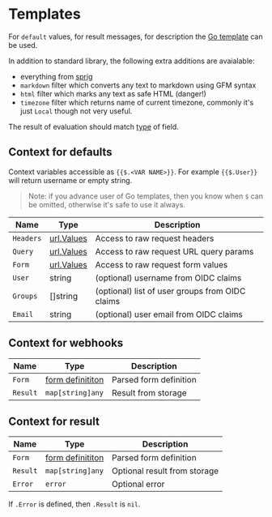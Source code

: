 # Templates
<!--  {% raw %} --> 

For `default` values, for result messages, for description
the [Go template](https://pkg.go.dev/text/template#hdr-Actions) can be used.

In addition to standard library, the following extra additions are avaialable:

- everything from [sprig](http://masterminds.github.io/sprig/)
- `markdown` filter which converts any text to markdown using GFM syntax
- `html` filter which marks any text as safe HTML (danger!)
- `timezone` filter which returns name of current timezone, commonly it's just `Local` though not very useful.

The result of evaluation should match [type](fields.md#types) of field.

## Context for defaults

Context variables accessible as `{{$.<VAR NAME>}}`.
For example `{{$.User}}` will return username or empty string.

> Note: if you advance user of Go templates, then you know when `$` can be omitted,
> otherwise it's safe to use it always.

| Name      | Type                                            | Description                                     |
|-----------|-------------------------------------------------|-------------------------------------------------|
| `Headers` | [url.Values](https://pkg.go.dev/net/url#Values) | Access to raw request headers                   |
| `Query`   | [url.Values](https://pkg.go.dev/net/url#Values) | Access to raw request URL query params          |
| `Form`    | [url.Values](https://pkg.go.dev/net/url#Values) | Access to raw request form values               |
| `User`    | string                                          | (optional) username from OIDC claims            |
| `Groups`  | []string                                        | (optional) list of user groups from OIDC claims |
| `Email`   | string                                          | (optional) user email from OIDC claims          |

## Context for webhooks

| Name     | Type                                            | Description            |
|----------|-------------------------------------------------|------------------------|
| `Form`   | [form definititon](../internal/schema/types.go) | Parsed form definition |
| `Result` | `map[string]any`                                | Result from storage    |

## Context for result

| Name     | Type                                            | Description                  |
|----------|-------------------------------------------------|------------------------------|
| `Form`   | [form definititon](../internal/schema/types.go) | Parsed form definition       |
| `Result` | `map[string]any`                                | Optional result from storage |
| `Error`  | `error`                                         | Optional error               |

If `.Error` is defined, then `.Result` is `nil`.

<!-- {% endraw %} -->